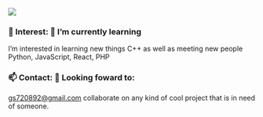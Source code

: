 ![](https://github.com/code-a11ly/images.git/code-a11ly/h_i_am_gabriel.jpeg)

### 👀 Interest:                            🌱 I’m currently learning 
I’m interested in learning new things                                   C++
as well as meeting new people                                           Python,
                                                                        JavaScript,
                                                                        React,
                                                                        PHP

### 📫 Contact:                             💞️ Looking foward to:
gs720892@gmail.com                          collaborate on any kind of cool
                                            project that is in need 
                                            of someone.


<!---
code-a11ly/code-a11ly is a ✨ special ✨ repository because its `README.md` (this file) appears on your GitHub profile.
You can click the Preview link to take a look at your changes.
--->
